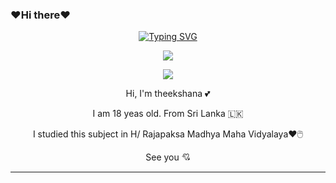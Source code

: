 ### ❤️Hi there❤️
<div align="center">
<a href="https://git.io/typing-svg"><img src="https://readme-typing-svg.demolab.com?font=Rubik+Dirt&size=65&pause=1000&color=F72C3F&background=FF20A500&center=true&vCenter=true&width=1000&height=150&lines=I'm+Theekshana;New+Beginning+Developer;Please+Support+Me;Please+Contact+Me" alt="Typing SVG" /></a>    
<p align="center">
<a href="https://github.com/DarkWinzo"><img align="center" src="https://github-cardname.caliph.my.id/api?name=Theekshana &description=Hello,%20I%20am%20Theekshana.%20I%20am%20beginner%20in%20programming,%20please%20Support%20Me&image=https://i.ibb.co/cg3mkr0/IMG-20230226-WA0037.jpg.jpg&backgroundColor=%23ecf0f1&instagram="/></a>
</p>





[![](https://github.com/saadeghi/saadeghi/blob/master/dino.gif)](#)

  

  
  Hi, I'm theekshana 💕


I am 18 yeas old. From Sri Lanka 🇱🇰 

I studied this subject in H/ Rajapaksa Madhya Maha Vidyalaya❤️🖱️

See you 💘

</details>
 
---
